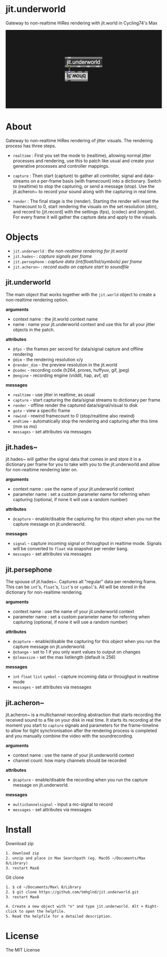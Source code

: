 # jit.underworld

Gateway to non-realtime HiRes rendering with jit.world in Cycling74's Max

![package image](./media/image.png)

# About

Gateway to non-realtime HiRes rendering of jitter visuals. The rendering process has three steps. 

- `realtime` : First you set the mode to (realtime), allowing normal jitter processes and rendering, use this to patch like usual and create your generative processes and controller mappings. 

- `capture` : Then start (capture) to gather all controller, signal and data-streams on a per-frame basis (with framecount) into a dictionary. Switch to (realtime) to stop the capturing, or send a message (stop). Use the jit.acheron~ to record your sound along with the capturing in real time.

- `render` : The final stage is the (render). Starting the render will reset the framecount to 0, start rendering the visuals on the set resolution (dim), and record to [jit.record] with the settings (fps), (codec) and (engine). For every frame it will gather the capture data and apply to the visuals.

# Objects

- `jit.underworld` : *the non-realtime rendering for jit.world*
- `jit.hades~` : *capture signals per frame*
- `jit.persephone` : *capture data (int/float/list/symbols) per frame*
- `jit.acheron~` : *record audio on capture start to soundfile*

## jit.underworld

The main object that works together with the `jit.world` object to create a non-realtime rendering option.

**arguments**
- context name : the jit.world context name
- name : name your jit.underworld context and use this for all your jitter objects in the patch.

**attributes**
- `@fps` - the frames per second for data/signal capture and offline rendering
- `@dim` - the rendering resolution x/y
- `@render_dim` - the preview resolution in the jit.world
- `@codec` - recording code (h264, prores, huffyuv, gif, jpeg)
- `@engine` - recording engine (viddll, hap, avf, qt)

**messages**
- `realtime` - use jitter in realtime, as usual
- `capture` - start capturing the data/signal streams to dictionary per frame
- `render` - offline render the captured data/signal/visual to disk
- `goto` - view a specific frame
- `rewind` - rewind framecount to 0 (stop/realtime also rewind)
- `endtime` - automatically stop the rendering and capturing after this time (mm ss ms)
- `messages` - set attributes via messages

## jit.hades~

jit.hades~ will gather the signal data that comes in and store it in a dictionary per frame for you to take with you to the jit.underworld and allow for non-realtime rendering later on.

**arguments**
- context name : use the name of your jit.underworld context
- parameter name : set a custom parameter name for referring when capturing (optional, if none it will use a random number)

**attributes**
- `@capture` - enable/disable the capturing for this object when you run the capture message on jit.underworld.

**messages**
- `signal` - capture incoming signal or throughput in realtime mode. Signals will be converted to `float` via snapshot per render bang.
- `messages` - set attributes via messages
## jit.persephone

The spouse of jit.hades~. Captures all "regular" data per rendering frame. This can be `int`'s, `float`'s, `list`'s or `symbol`'s. All will be stored in the dictionary for non-realtime rendering.

**arguments**
- context name : use the name of your jit.underworld context
- parameter name : set a custom parameter name for referring when capturing (optional, if none it will use a random number)

**attributes**
- `@capture` - enable/disable the capturing for this object when you run the capture message on jit.underworld.
- `@change` - set to 1 if you only want values to output on changes
- `@zlmaxsize` - set the max listlength (default is 256)

**messages**
- `int` `float` `list` `symbol` - capture incoming data or throughput in realtime mode
- `messages` - set attributes via messages
## jit.acheron~

jit.acheron~ is a multichannel recording abstraction that starts recording the received sound to a file on your disk in real time. It starts its recording at the moment you start to `capture` signals and parameters for the frame-timeline to allow for tight synchronisation after the rendering process is completed and you manually combine the video with the soundrecording.

**arguments**
- context name : use the name of your jit.underworld context
- channel count: how many channels should be recorded

**attributes**
- `@capture` - enable/disable the recording when you run the capture message on jit.underworld.

**messages**
- `multichannelsignal` - input a mc-signal to record
- `messages` - set attributes via messages

# Install

Download zip
```
1. download zip
2. unzip and place in Max Searchpath (eg. MacOS ~/Documents/Max 8/Library)
3. restart Max8
```
Git clone
```
1. $ cd ~/Documents/Max\ 8/Library
2. $ git clone https://github.com/tmhglnd/jit.underworld.git
3. restart Max8
```
```
4. Create a new object with "n" and type jit.underworld. Alt + Right-click to open the helpfile.
5. Read the helpfile for a detailed description.
```

# License

The MIT License
